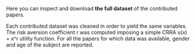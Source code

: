 
Here you can inspect and download **the full dataset** of the contributed papers. 

Each contributed dataset was cleaned in order to yield the same variables. The risk aversion coefficient r was computed imposing a simple CRRA u(x) = x^r utility function. For all the papers for which data was available, gender and age of the subject are reported. 